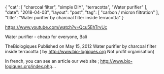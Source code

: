 {
   "cat": [
      "charcoal filter",
      "simple DIY",
      "terracotta",
      "Water purifier"
   ],
   "date": "2018-04-03",
   "layout": "post",
   "tag": [
      "carbon / micron filtration"
   ],
   "title": "Water purifier by charcoal filter inside terracotta"
}

https://www.youtube.com/watch?v=Qcu5EhTrvUc

Water purifier - cheap for everyone, Bali

TheBiologiques
Published on May 15, 2012
Water purifier by charcoal filter inside terracotta ( by http://www.bio-logiques.org Not profit organisation)

In french, you can see an article our web site ; http://www.bio-logiques.org/index.php...